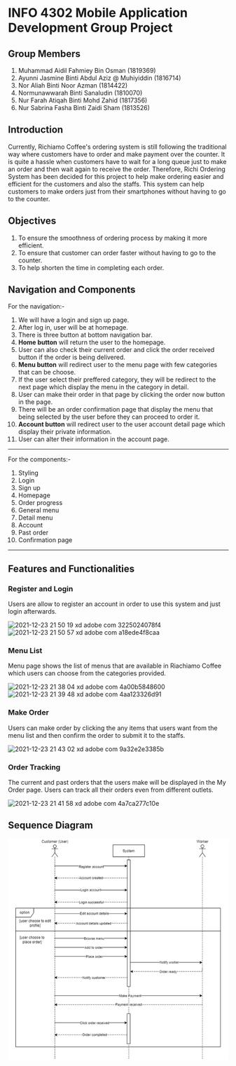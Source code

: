 # INFO 4302 Mobile Application Development Group Project

## Group Members

1. Muhammad Aidil Fahmiey Bin Osman (1819369) 
2. Ayunni Jasmine Binti Abdul Aziz @ Muhiyiddin (1816714)
3. Nor Aliah Binti Noor Azman (1814422)
4. Normunawwarah Binti Sanaludin (1810070)
5. Nur Farah Atiqah Binti Mohd Zahid (1817356)
6. Nur Sabrina Fasha Binti Zaidi Sham (1813526)

## Introduction
Currently, Richiamo Coffee's ordering system is still following the traditional way where customers have to order and make payment over the counter. It is quite a hassle when customers have to wait for a long queue just to make an order and then wait again to receive the order. Therefore, Richi Ordering System has been decided for this project to help make ordering easier and efficient for the customers and also the staffs. This system can help customers to make orders just from their smartphones without having to go to the counter.

## Objectives
1. To ensure the smoothness of ordering process by making it more efficient.
2. To ensure that customer can order faster without having to go to the counter.
3. To help shorten the time in completing each order.

## Navigation and Components
For the navigation:-
1. We will have a login and sign up page.
2. After log in, user will be at homepage.
3. There is three button at bottom navigation bar.
4. **Home button** will return the user to the homepage.
5. User can also check their current order and click the order received button if the order is being delivered.
6. **Menu button** will redirect user to the menu page with few categories that can be choose.
7. If the user select their preffered category, they will be redirect to the next page which display the menu in the category in detail.
8. User can make their order in that page by clicking the order now button in the page.
9. There will be an order confirmation page that display the menu that being selected by the user before they can proceed to order it.
10. **Account button** will redirect user to the user account detail page which display their private information.
11. User can alter their information in the account page.
---
For the components:-
1. Styling
2. Login
3. Sign up
4. Homepage
5. Order progress
6. General menu
7. Detail menu
8. Account
9. Past order
10. Confirmation page
---
## Features and Functionalities
### Register and Login
Users are allow to register an account in order to use this system and just login afterwards.  

![2021-12-23 21 50 19 xd adobe com 3225024078f4](https://user-images.githubusercontent.com/55779808/147249840-0414a599-b793-4379-a7a8-c67773a017bf.png) ![2021-12-23 21 50 57 xd adobe com a18ede4f8caa](https://user-images.githubusercontent.com/55779808/147249711-185289ad-1ab1-4496-aef3-e6447d4b0b33.png)

### Menu List
Menu page shows the list of menus that are available in Riachiamo Coffee which users can choose from the categories provided.

![2021-12-23 21 38 04 xd adobe com 4a00b5848600](https://user-images.githubusercontent.com/55779808/147248288-984592fc-3063-46c7-aa85-f812ea3536d5.png) ![2021-12-23 21 39 48 xd adobe com 4aa123326d91](https://user-images.githubusercontent.com/55779808/147248480-a8abf0fd-5fb5-4b5c-b540-48cb41ab3688.png)

### Make Order
Users can make order by clicking the any items that users want from the menu list and then confirm the order to submit it to the staffs.

![2021-12-23 21 43 02 xd adobe com 9a32e2e3385b](https://user-images.githubusercontent.com/55779808/147248983-893d4538-3bd2-418e-b389-bafb3ddc4889.png)

### Order Tracking
The current and past orders that the users make will be displayed in the My Order page. Users can track all their orders even from different outlets.  

![2021-12-23 21 41 58 xd adobe com 4a7ca277c10e](https://user-images.githubusercontent.com/55779808/147250171-649019e6-1b50-496f-b999-721c13e4d994.png)


## Sequence Diagram
<img src="https://github.com/aliahazm/Richi-Ordering-System/blob/main/SequenceDiagram.png">
